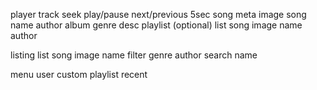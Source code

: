 
player
    track
        seek
        play/pause
        next/previous 5sec
    song meta
        image
        song name
        author
        album
        genre
        desc
    playlist (optional)
        list
            song image
            name
            author
            
listing
    list
        song image
        name
    filter
        genre
        author
        search name
    
menu
    user
    custom playlist
    recent
    
    